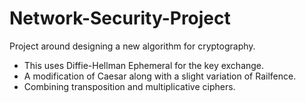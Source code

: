 # Network-Security-Project
Project around designing a new algorithm for cryptography.

* This uses Diffie-Hellman Ephemeral for the key exchange.
* A modification of Caesar along with a slight variation of Railfence.
* Combining transposition and multiplicative ciphers.
